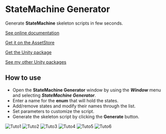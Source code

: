 # StateMachine Generator

Generate **StateMachine** skeleton scripts in few seconds.

[See online documentation](https://kevincastejon.github.io/Unity-StateMachineGenerator/)

[Get it on the AssetStore](https://assetstore.unity.com/packages/tools/utilities/statemachine-generator-229841)

[Get the Unity package](https://github.com/kevincastejon/Unity-StateMachineGenerator/releases/latest)

[See my other Unity packages](https://assetstore.unity.com/publishers/46935)

## How to use

- Open the **StateMachine Generator** window by using the ***Window*** menu and selecting ***StateMachine Generator***.
- Enter a name for the **enum** that will hold the states.
- Add/remove states and modify their names through the list.
- Set parameters to customize the script.
- Generate the skeleton script by clicking the **Generate** button.

![Tuto1](https://kevincastejon.github.io/Unity-StateMachineGenerator/Assets/KevinCastejon/StateMachineGenerator/Documentation/Tuto1.png)
![Tuto2](https://kevincastejon.github.io/Unity-StateMachineGenerator/Assets/KevinCastejon/StateMachineGenerator/Documentation/Tuto2.png)
![Tuto3](https://kevincastejon.github.io/Unity-StateMachineGenerator/Assets/KevinCastejon/StateMachineGenerator/Documentation/Tuto3.png)
![Tuto4](https://kevincastejon.github.io/Unity-StateMachineGenerator/Assets/KevinCastejon/StateMachineGenerator/Documentation/Tuto4.png)
![Tuto5](https://kevincastejon.github.io/Unity-StateMachineGenerator/Assets/KevinCastejon/StateMachineGenerator/Documentation/Tuto5.png)
![Tuto6](https://kevincastejon.github.io/Unity-StateMachineGenerator/Assets/KevinCastejon/StateMachineGenerator/Documentation/Tuto6.png)
